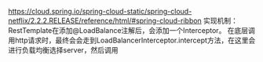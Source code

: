 https://cloud.spring.io/spring-cloud-static/spring-cloud-netflix/2.2.2.RELEASE/reference/html/#spring-cloud-ribbon
实现机制：
RestTemplate在添加@LoadBalance注解后，会添加一个Interceptor。
在底层调用http请求时，最终会会走到LoadBalancerInterceptor.intercept方法，在这里会进行负载均衡选择server，然后调用